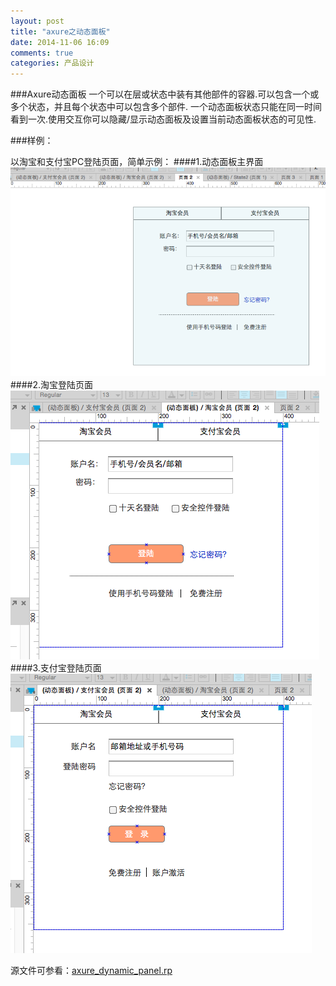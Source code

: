```yaml
---
layout: post
title: "axure之动态面板"
date: 2014-11-06 16:09
comments: true
categories: 产品设计
---
```


###Axure动态面板
    一个可以在层或状态中装有其他部件的容器.可以包含一个或多个状态，并且每个状态中可以包含多个部件.
    一个动态面板状态只能在同一时间看到一次.使用交互你可以隐藏/显示动态面板及设置当前动态面板状态的可见性.
    
###样例：

以淘宝和支付宝PC登陆页面，简单示例：
####1.动态面板主界面
![image](/images/post/2014-11-06-axure-zhi-dong-tai-mian-ban/axure_dynamic_panel.png)
####2.淘宝登陆页面
![image](/images/post/2014-11-06-axure-zhi-dong-tai-mian-ban/axure_taobao_state.png)
####3.支付宝登陆页面
![image](/images/post/2014-11-06-axure-zhi-dong-tai-mian-ban/axure_pay_state.png)

源文件可参看：[axure_dynamic_panel.rp](https://github.com/ksnowlv/axure-demo/blob/master/axure_dynamic_panel.rp)